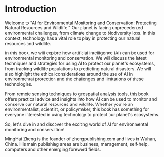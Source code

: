 # Introduction

Welcome to "AI for Environmental Monitoring and Conservation: Protecting Natural Resources and Wildlife." Our planet is facing unprecedented environmental challenges, from climate change to biodiversity loss. In this context, technology has a vital role to play in protecting our natural resources and wildlife.

In this book, we will explore how artificial intelligence (AI) can be used for environmental monitoring and conservation. We will discuss the latest techniques and strategies for using AI to protect our planet's ecosystems, from tracking wildlife populations to predicting natural disasters. We will also highlight the ethical considerations around the use of AI in environmental protection and the challenges and limitations of these technologies.

From remote sensing techniques to geospatial analysis tools, this book offers practical advice and insights into how AI can be used to monitor and conserve our natural resources and wildlife. Whether you're an environmentalist, scientist, or policymaker, this book has something for everyone interested in using technology to protect our planet's ecosystems.

So, let's dive in and discover the exciting world of AI for environmental monitoring and conservation!

MingHai Zheng is the founder of zhengpublishing.com and lives in Wuhan, China. His main publishing areas are business, management, self-help, computers and other emerging foreword fields.
